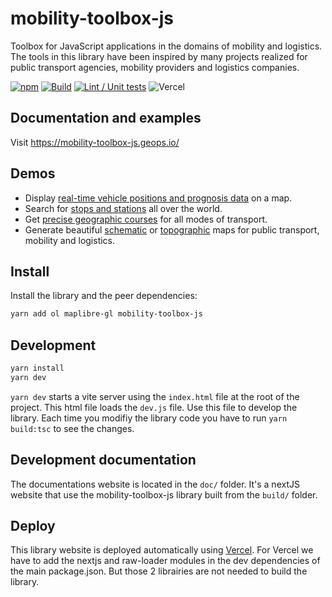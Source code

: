 # mobility-toolbox-js

Toolbox for JavaScript applications in the domains of mobility and logistics.
The tools in this library have been inspired by many projects realized for public transport agencies, mobility providers and logistics companies.

[![npm](https://img.shields.io/npm/v/mobility-toolbox-js.svg?style=flat-square)](https://www.npmjs.com/package/mobility-toolbox-js)
[![Build](https://github.com/geops/mobility-toolbox-js/actions/workflows/build.yml/badge.svg)](https://github.com/geops/mobility-toolbox-js/actions/workflows/build.yml)
[![Lint / Unit tests](https://github.com/geops/mobility-toolbox-js/actions/workflows/test.yml/badge.svg)](https://github.com/geops/mobility-toolbox-js/actions/workflows/test.yml)
![Vercel](https://vercelbadge.vercel.app/api/geops/mobility-toolbox-js)

## Documentation and examples

Visit https://mobility-toolbox-js.geops.io/

## Demos

* Display [real-time vehicle positions and prognosis data](https://mobility.portal.geops.io) on a map.
* Search for [stops and stations](https://maps.trafimage.ch) all over the world.
* Get [precise geographic courses](https://routing-demo.geops.io/) for all modes of transport.
* Generate beautiful [schematic](https://mobility.portal.geops.io/world.geops.networkplans) or [topographic](https://mobility.portal.geops.io) maps for public transport, mobility and logistics.

## Install

Install the library and the peer dependencies:

```bash
yarn add ol maplibre-gl mobility-toolbox-js
```

## Development

```bash
yarn install
yarn dev
```

`yarn dev` starts a vite server using the `index.html` file at the root of the project.
This html file loads the `dev.js` file. Use this file to develop the library.
Each time you modifiy the library code you have to run `yarn build:tsc` to see the changes.

## Development documentation

The documentations website is located in the `doc/`  folder.
It's a nextJS website that use the mobility-toolbox-js library built from the `build/` folder.

## Deploy

This library website is deployed automatically using [Vercel](https://vercel.com/geops).
For Vercel we have to add the nextjs and raw-loader modules in the dev dependencies of the main package.json.
But those 2 librairies are not needed to build the library.
